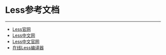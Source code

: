# Less参考文档

---

* [Less官网](http://lesscss.org/)
* [Less中文网](http://lesscss.cn/)
* [Less中文官网](http://www.1024i.com/demo/less/)
* [在线Less编译器](http://tool.oschina.net/less)



